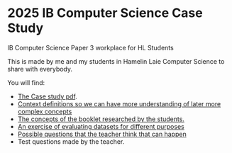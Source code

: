 # 2025 IB Computer Science Case Study
IB Computer Science Paper 3 workplace for HL Students

This is made by me and my students in Hamelin Laie Computer Science to share with everybody. 

You will find:

- [The Case study pdf](https://github.com/d-prieto/2025IBComputerScienceCaseStudy/blob/main/Paper%203%20-%20Booklet.pdf).
- [Context definitions so we can have more understanding of later more complex concepts](https://github.com/d-prieto/2025IBComputerScienceCaseStudy/blob/main/Context-definitions.md)
- [The concepts of the booklet researched by the students.](https://github.com/d-prieto/2025IBComputerScienceCaseStudy/blob/main/definitions.md)
- [An exercise of evaluating datasets for different purposes](https://github.com/d-prieto/2025IBComputerScienceCaseStudy/blob/main/dataset-exercise.md)
- [Possible questions that the teacher think that can happen](https://github.com/d-prieto/2025IBComputerScienceCaseStudy/blob/main/possibleQuestions.md)
- Test questions made by the teacher. 
